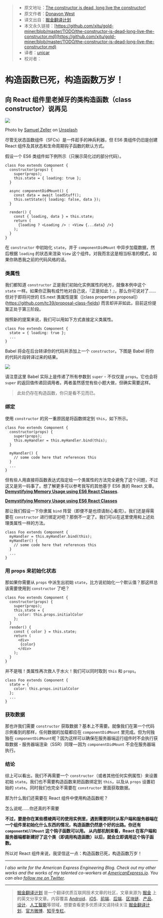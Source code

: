 > * 原文地址：[The constructor is dead, long live the constructor!](https://hackernoon.com/the-constructor-is-dead-long-live-the-constructor-c10871bea599)
> * 原文作者：[Donavon West](https://hackernoon.com/@donavon?source=post_header_lockup)
> * 译文出自：[掘金翻译计划](https://github.com/xitu/gold-miner)
> * 本文永久链接：[https://github.com/xitu/gold-miner/blob/master/TODO/the-constructor-is-dead-long-live-the-constructor.md](https://github.com/xitu/gold-miner/blob/master/TODO/the-constructor-is-dead-long-live-the-constructor.md)
> * 译者：[unicar](https://github.com/unicar9)
> * 校对者：

# 构造函数已死，构造函数万岁！


## 向 React 组件里老掉牙的类构造函数（class constructor）说再见


![](https://cdn-images-1.medium.com/max/2000/1*RKQ1VZhf-b7We4YN78xWlA.jpeg)

Photo by [Samuel Zeller](https://unsplash.com/photos/VLioQ2c-VwE?utm_source=unsplash&utm_medium=referral&utm_content=creditCopyText) on [Unsplash](https://unsplash.com/?utm_source=unsplash&utm_medium=referral&utm_content=creditCopyText)

尽管无状态函数组件（SFCs）是一件趁手的神兵利器，但 ES6 类组件仍旧是创建 React 组件及其状态和生命周期钩子函数的默认方式。


假设一个 ES6 类组件如下例所示（只展示简化过的部分代码）。


```
class Foo extends Component {
  constructor(props) {
    super(props); 
    this.state = { loading: true };
  }
```

```
  async componentDidMount() {
    const data = await loadStuff();
    this.setState({ loading: false, data });
  }
```

```
  render() {
    const { loading, data } = this.state;
    return (
      {loading ? <Loading /> : <View {...data} />}
    );
  }
}
```

在 `constructor` 中初始化 `state`，并于 `componentDidMount` 中异步加载数据，然后根据 `loading` 的状态来渲染 `View` 这个组件。对我而言这是相当标准的模式，如果你熟悉我之前的代码风格的话。


### 类属性


我们都知道 `constructor` 正是我们初始化实例属性的地方，就像本例中这个 `state` 一样。如果你正胸有成竹地对自己说，『正是如此！』，那么你可说对了……但对于即将问世的 ES.next 类属性提案（[class properties proposal]）(https://github.com/tc39/proposal-class-fields) 而言却并非如此，目前这份提案正处于第三阶段。


按照新的提案来说，我们可以用如下方式直接定义类属性。


```
class Foo extends Component {
  state = { loading: true };
  ...
}
```

Babel 将会在后台转译你的代码并添加上一个 `constructor`。下图是 Babel 将你的代码片段转译过来的结果。


![](https://cdn-images-1.medium.com/max/800/1*IK4vl_NlOIdCDlFYyizEeQ.png)

请注意这里 Babel 实际上是传递了所有参数到 `super` - 不仅仅是 `props`。它也会将 `super` 的返回值传递回调用者。两者虽然感觉有些小题大做，但确实需要这样。


> 此处仍存在构造函数，你只是看不见而已。


### 绑定


使用 `constructor` 的另一重原因是将函数绑定到 `this`，如下所示。


```
class Foo extends Component {
  constructor(props) {
    super(props); 
    this.myHandler = this.myHandler.bind(this);
  }
```

```
  myHandler() {
    // some code here that references this
  }
  ...
}
```

但有些人用直接将函数表达式指定给一个类属性的方法完全避免了这个问题，不过这又是另一码事了。想了解更多可以参考我写的其他基于 ES6 类的 React 文章。 [**Demystifying Memory Usage using ES6 React Classes**](https://medium.com/@donavon/demystifying-memory-usage-using-es6-react-classes-d9d904bc4557 "https://medium.com/@donavon/demystifying-memory-usage-using-es6-react-classes-d9d904bc4557").



[**Demystifying Memory Usage using ES6 React Classes**](https://medium.com/@donavon/demystifying-memory-usage-using-es6-react-classes-d9d904bc4557)

那让我们假设一下你隶属 `bind` 阵营（即便不是也烦请耐心看完）。我们还是得需要在 `constructor` 进行绑定对吧？那倒不一定了。我们可以在这里使用和上述处理类属性一样的方法。


```
class Foo extends Component {
  myHandler = this.myHandler.bind(this);
  myHandler() {
    // some code here that references this
  }
  ...
}
```

### 用 props 来初始化状态


那如果你需要从 `props` 中派生出初始 `state`，比方说初始化一个默认值？那这样总该需要使用到 `constructor` 了吧？


```
class Foo extends Component {
  constructor(props) {
    super(props); 
    this.state = {
      color: this.props.initialColor
    };
  }
  render() {
    const { color } = this.state;
    return (
      <div>
       {color}
      </div>
    );
  }
}
```

并不是哦！类属性再次救人于水火！我们可以同时取到 `this` 和 `props`。


```
class Foo extends Component {
  state = {
    color: this.props.initialColor
  };
  ...
}
```

### 获取数据


那也许我们需要 `constructor` 获取数据？基本上不需要。就像我们在第一个代码示例看到的那样，任何数据的加载都应在 `componentDidMount` 里完成。但为何独独在 `componentDidMount`呢？因为这样可以确保在服务器端运行组件时不会执行获取数据 - 服务器端渲染（SSR）同理 — 因为 `componentDidMount` 不会在服务器端执行。

### 结论

综上可以看出，我们不再需要一个 `constructor`（或者其他任何实例属性）来设置初始 `state`。我们也不需要构造函数来把函数绑定到 `this`，以及从 `props` 设置初始的 `state`。同时我们也完全不需要在 `constructor` 里面获取数据。


那为什么我们还需要在 React 组件中使用构造函数呢？

怎么说呢……你还真的不需要

__不过，要是你在某些模棱两可的使用实例里，遇到需要同时从客户端和服务器端在一个组件里初始化什么东西的情况，构造函数仍然是个好的出路。你还有 `componentWillMount` 这个钩子函数可以用。 从内部机制来看，React 在客户端和服务器端都新建好了这个类（即调用构造函数）以后，就会立即调用这个钩子函数。__


所以对 React 组件来说，我坚信这一点：构造函数已死，构造函数万岁！

* * *

_I also write for the American Express Engineering Blog. Check out my other works and the works of my talented co-workers at_ [_AmericanExpress.io_](http://americanexpress.io/)_. You can also_ [_follow me on Twitter_](https://twitter.com/donavon)_._


---

> [掘金翻译计划](https://github.com/xitu/gold-miner) 是一个翻译优质互联网技术文章的社区，文章来源为 [掘金](https://juejin.im) 上的英文分享文章。内容覆盖 [Android](https://github.com/xitu/gold-miner#android)、[iOS](https://github.com/xitu/gold-miner#ios)、[前端](https://github.com/xitu/gold-miner#前端)、[后端](https://github.com/xitu/gold-miner#后端)、[区块链](https://github.com/xitu/gold-miner#区块链)、[产品](https://github.com/xitu/gold-miner#产品)、[设计](https://github.com/xitu/gold-miner#设计)、[人工智能](https://github.com/xitu/gold-miner#人工智能)等领域，想要查看更多优质译文请持续关注 [掘金翻译计划](https://github.com/xitu/gold-miner)、[官方微博](http://weibo.com/juejinfanyi)、[知乎专栏](https://zhuanlan.zhihu.com/juejinfanyi)。
